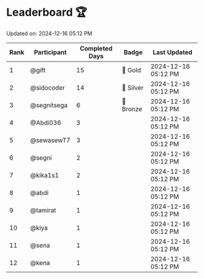 # Leaderboard 🏆

Updated on: 2024-12-16 05:12 PM

| Rank | Participant       | Completed Days | Badge      | Last Updated         |
|------|-------------------|----------------|------------|----------------------|
| 1    | @gift             | 15             | 🏅 Gold     | 2024-12-16 05:12 PM |
| 2    | @sidocoder        | 14             | 🥈 Silver   | 2024-12-16 05:12 PM |
| 3    | @segnitsega       | 6              | 🥉 Bronze   | 2024-12-16 05:12 PM |
| 4    | @Abdi036          | 3              |            | 2024-12-16 05:12 PM |
| 5    | @sewasewT7        | 3              |            | 2024-12-16 05:12 PM |
| 6    | @segni            | 2              |            | 2024-12-16 05:12 PM |
| 7    | @kika1s1          | 2              |            | 2024-12-16 05:12 PM |
| 8    | @abdi             | 1              |            | 2024-12-16 05:12 PM |
| 9    | @tamirat          | 1              |            | 2024-12-16 05:12 PM |
| 10   | @kiya             | 1              |            | 2024-12-16 05:12 PM |
| 11   | @sena             | 1              |            | 2024-12-16 05:12 PM |
| 12   | @kena             | 1              |            | 2024-12-16 05:12 PM |
